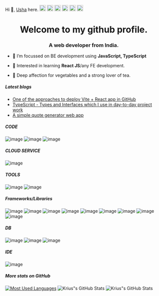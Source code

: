 Hi 👋, <a href="https://krius2023.github.io/portfolio-v1/">Usha</a> here.
<a href="https://github.com/Krius2023?tab=repositories"><img title="github" src="https://cdn.jsdelivr.net/npm/simple-icons@9.17.0/icons/github.svg" alt="twitter" heigth="20" width="20" /></a>
<a href="https://krius2023.hashnode.dev/"><img title="hashnode" src="https://cdn.jsdelivr.net/npm/simple-icons@9.17.0/icons/hashnode.svg" alt="hashnode" heigth="20" width="20"/></a>
<a href="https://www.leetcode.com/krius2023"><img title="leetcode" src="https://cdn.jsdelivr.net/npm/simple-icons@9.17.0/icons/leetcode.svg" alt="leetcode" heigth="20" width="20"/></a>
<a href="https://codepen.io/krius2023"><img title="codepen" src="https://cdn.jsdelivr.net/npm/simple-icons@9.17.0/icons/codepen.svg" alt="codepen" heigth="20" width="20"/></a>
<a href="https://exercism.org/profiles/Krius2023/solutions"><img title="exercism" src="https://cdn.jsdelivr.net/npm/simple-icons@9.17.0/icons/exercism.svg" alt="exercism" heigth="20" width="20"/></a>
<a href="https://twitter.com/krius2023"><img title="twitter" src="https://cdn.jsdelivr.net/npm/simple-icons@9.17.0/icons/twitter.svg" alt="twitter" heigth="20" width="20"/></a>

<h1 align="center">Welcome to my github profile.</h1>

<h3 align="center">A web developer from India.</h3>

- :pushpin: I’m focussed on BE development using **JavaScript, TypeScript**

- :pushpin: Interested in learning **React JS**/any FE development.
  
- :pushpin: Deep affection for vegetables and a strong lover of tea.

<!-- BLOG-POST-LIST:START -->
##### Latest blogs
- <a href="https://krius2023.hashnode.dev/deploy-vite-react-app-in-github">
  One of the approaches to deploy Vite + React app in GitHub
  </a>
  
- <a href="https://krius2023.hashnode.dev/typescript-types-and-interfaces-which-i-use-in-day-to-day-project-work">
  TypeScript - Types and Interfaces which I use in day-to-day project work
  </a>
  
- <a href="https://krius2023.hashnode.dev/quote-generator-using-vite-react-tailwind-css">
  A simple quote generator web app
  </a>
<!-- BLOG-POST-LIST:END -->

##### CODE
![image](https://img.shields.io/badge/JavaScript-323330?style=for-the-badge&logo=javascript&logoColor=F7DF1E)
![image](https://img.shields.io/badge/TypeScript-007ACC?style=for-the-badge&logo=typescript&logoColor=white)
![image](https://img.shields.io/badge/HTML5-E34F26?style=for-the-badge&logo=html5&logoColor=white)

##### CLOUD SERVICE
![image](https://img.shields.io/badge/Amazon_AWS-FF9900?style=for-the-badge&logo=amazonaws&logoColor=white)

##### TOOLS
![image](https://img.shields.io/badge/GitHub-100000?style=for-the-badge&logo=github&logoColor=white)
![image](https://img.shields.io/badge/Postman-FF6C37?style=for-the-badge&logo=Postman&logoColor=white)

##### Frameworks/Libraries
![image](https://img.shields.io/badge/Tailwind_CSS-38B2AC?style=for-the-badge&logo=tailwind-css&logoColor=white)
![image](https://img.shields.io/badge/Node%20js-339933?style=for-the-badge&logo=nodedotjs&logoColor=white)
![image](https://img.shields.io/badge/React-20232A?style=for-the-badge&logo=react&logoColor=61DAFB)
![image](https://img.shields.io/badge/Express%20js-000000?style=for-the-badge&logo=express&logoColor=white)
![image](https://img.shields.io/badge/fastify-202020?style=for-the-badge&logo=fastify&logoColor=white)
![image](https://img.shields.io/badge/Bootstrap-563D7C?style=for-the-badge&logo=bootstrap&logoColor=white)
![image](https://img.shields.io/badge/axios-671ddf?&style=for-the-badge&logo=axios&logoColor=white)
![image](https://img.shields.io/badge/Mocha-8D6748?style=for-the-badge&logo=Mocha&logoColor=white)
![image](https://img.shields.io/badge/chai-A30701?style=for-the-badge&logo=chai&logoColor=white)

##### DB
![image](https://img.shields.io/badge/MongoDB-4EA94B?style=for-the-badge&logo=mongodb&logoColor=white)
![image](https://img.shields.io/badge/Amazon%20DynamoDB-4053D6?style=for-the-badge&logo=Amazon%20DynamoDB&logoColor=white)
![image](https://img.shields.io/badge/Elastic_Search-005571?style=for-the-badge&logo=elasticsearch&logoColor=white)

##### IDE
![image](https://img.shields.io/badge/VSCode-0078D4?style=for-the-badge&logo=visual%20studio%20code&logoColor=white)

<!-- Github Profile Status -->
##### More stats on GitHub
[![Most Used Languages](https://github-readme-stats.vercel.app/api/top-langs/?username=krius2023&theme=dark&bg_color=121212)](https://github.com/krius2023/github-readme-stats)
![Krius"s GitHub Stats](https://github-readme-stats.vercel.app/api?username=krius2023&show_icons=true&theme=dark&bg_color=121212&icon_color=F78C6C)
![Krius"s GitHub Stats](https://github-readme-streak-stats.herokuapp.com/?user=krius2023)
